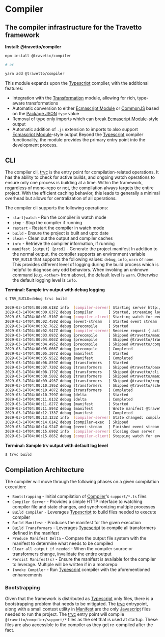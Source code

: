 <!-- This file was generated by @travetto/doc and should not be modified directly -->
<!-- Please modify https://github.com/travetto/travetto/tree/main/module/compiler/DOC.tsx and execute "npx trv doc" to rebuild -->
# Compiler

## The compiler infrastructure for the Travetto framework

**Install: @travetto/compiler**
```bash
npm install @travetto/compiler

# or

yarn add @travetto/compiler
```

This module expands upon the [Typescript](https://typescriptlang.org) compiler, with the additional features:
   *  Integration with the [Transformation](https://github.com/travetto/travetto/tree/main/module/transformer#readme "Functionality for AST transformations, with transformer registration, and general utils") module, allowing for rich, type-aware transformations
   *  Automatic conversion to either [Ecmascript Module](https://nodejs.org/api/esm.html) or [CommonJS](https://nodejs.org/api/modules.html) based on the [Package JSON](https://docs.npmjs.com/cli/v9/configuring-npm/package-json) `type` value
   *  Removal of type only imports which can break [Ecmascript Module](https://nodejs.org/api/esm.html)-style output
   *  Automatic addition of `.js` extension to imports to also support  [Ecmascript Module](https://nodejs.org/api/esm.html)-style output
Beyond the [Typescript](https://typescriptlang.org) compiler functionality, the module provides the primary entry point into the development process.

## CLI
The compiler cli, [trvc](https://github.com/travetto/travetto/tree/main/module/compiler/bin/trvc.js#L5) is the entry point for compilation-related operations. It has the ability to check for active builds, and ongoing watch operations to ensure only one process is building at a time.  Within the framework, regardless of mono-repo or not, the compilation always targets the entire project.  With the efficient caching behavior, this leads to generally a minimal overhead but allows for centralization of all operations. 

The compiler cli supports the following operations:
   *  `start|watch` - Run the compiler in watch mode
   *  `stop` - Stop the compiler if running
   *  `restart` - Restart the compiler in watch mode
   *  `build` - Ensure the project is built and upto date
   *  `clean` - Clean out the output and compiler caches
   *  `info` - Retrieve the compiler information, if running
   *  `manifest [output] [prod]` - Generate the project manifest
In addition to the normal output, the compiler supports an environment variable `TRV_BUILD` that supports the following values: `debug`, `info`, `warn` or `none`.  This provides different level of logging during the build process which is helpful to diagnose any odd behaviors.  When invoking an unknown command (e.g. `<other>` from above), the default level is `warn`.  Otherwise the default logging level is `info`.

**Terminal: Sample trv output with debug logging**
```bash
$ TRV_BUILD=debug trvc build

2029-03-14T04:00:00.618Z info  [compiler-server] Starting server http://127.0.0.1:25539
2029-03-14T04:00:00.837Z debug [compiler       ] Started, streaming logs
2029-03-14T04:00:01.510Z debug [compiler-client] Starting watch for events of type "log"
2029-03-14T04:00:02.450Z debug [event-stream   ] Started event stream
2029-03-14T04:00:02.762Z debug [precompile     ] Started
2029-03-14T04:00:02.947Z debug [compiler-server] Receive request { action: 'event', subAction: 'log' }
2029-03-14T04:00:03.093Z debug [precompile     ] Skipped @travetto/manifest
2029-03-14T04:00:04.003Z debug [precompile     ] Skipped @travetto/transformer
2029-03-14T04:00:04.495Z debug [precompile     ] Skipped @travetto/compiler
2029-03-14T04:00:05.066Z debug [precompile     ] Completed
2029-03-14T04:00:05.307Z debug [manifest       ] Started
2029-03-14T04:00:05.952Z debug [manifest       ] Completed
2029-03-14T04:00:06.859Z debug [transformers   ] Started
2029-03-14T04:00:07.720Z debug [transformers   ] Skipped @travetto/base
2029-03-14T04:00:08.179Z debug [transformers   ] Skipped @travetto/cli
2029-03-14T04:00:08.588Z debug [transformers   ] Skipped @travetto/manifest
2029-03-14T04:00:09.493Z debug [transformers   ] Skipped @travetto/registry
2029-03-14T04:00:10.395Z debug [transformers   ] Skipped @travetto/schema
2029-03-14T04:00:10.407Z debug [transformers   ] Completed
2029-03-14T04:00:10.799Z debug [delta          ] Started
2029-03-14T04:00:11.013Z debug [delta          ] Completed
2029-03-14T04:00:11.827Z debug [manifest       ] Started
2029-03-14T04:00:11.894Z debug [manifest       ] Wrote manifest @travetto-doc/compiler
2029-03-14T04:00:12.133Z debug [manifest       ] Completed
2029-03-14T04:00:13.123Z info  [compiler-server] State changed: compile-end
2029-03-14T04:00:14.014Z debug [compiler-exec  ] Skipped
2029-03-14T04:00:14.924Z debug [event-stream   ] Finished event stream
2029-03-14T04:00:15.690Z info  [compiler-server] Closing down server
2029-03-14T04:00:15.865Z debug [compiler-client] Stopping watch for events of type "log"
```

**Terminal: Sample trv output with default log level**
```bash
$ trvc build
```

## Compilation Architecture
The compiler will move through the following phases on a given compilation execution:
   *  `Bootstrapping` - Initial compilation of [Compiler](https://github.com/travetto/travetto/tree/main/module/compiler#readme "The compiler infrastructure for the Travetto framework")'s `support/*.ts` files
   *  `Compiler Server` - Provides a simple HTTP interface to watching compiler file and state changes, and synchronizing multiple processes
   *  `Build Compiler` - Leverages [Typescript](https://typescriptlang.org) to build files needed to execute compiler
   *  `Build Manifest` - Produces the manifest for the given execution
   *  `Build Transformers` - Leverages [Typescript](https://typescriptlang.org) to compile all transformers defined in the manifest
   *  `Produce Manifest Delta` - Compare the output file system with the manifest to determine what needs to be compiled
   *  `Clear all output if needed` - When the compiler source or transformers change, invalidate the entire output
   *  `Persist Manifest(s)` - Ensure the manifest is available for the compiler to leverage. Multiple will be written if in a monorepo
   *  `Invoke Compiler` - Run [Typescript](https://typescriptlang.org) compiler with the aforementioned enhancements

### Bootstrapping
Given that the framework is distributed as [Typescript](https://typescriptlang.org) only files, there is a bootstrapping problem that needs to be mitigated.  The [trvc](https://github.com/travetto/travetto/tree/main/module/compiler/bin/trvc.js#L5) entrypoint, along with a small context utility in [Manifest](https://github.com/travetto/travetto/tree/main/module/manifest#readme "Support for project indexing, manifesting, along with file watching") are the only [Javascript](https://developer.mozilla.org/en-US/docs/Web/JavaScript) files needed to run the project.  The [trvc](https://github.com/travetto/travetto/tree/main/module/compiler/bin/trvc.js#L5) entry point will compile `@travetto/compiler/support/*` files as the set that is used at startup.  These files are also accessible to the compiler as they get re-compiled after the fact.
